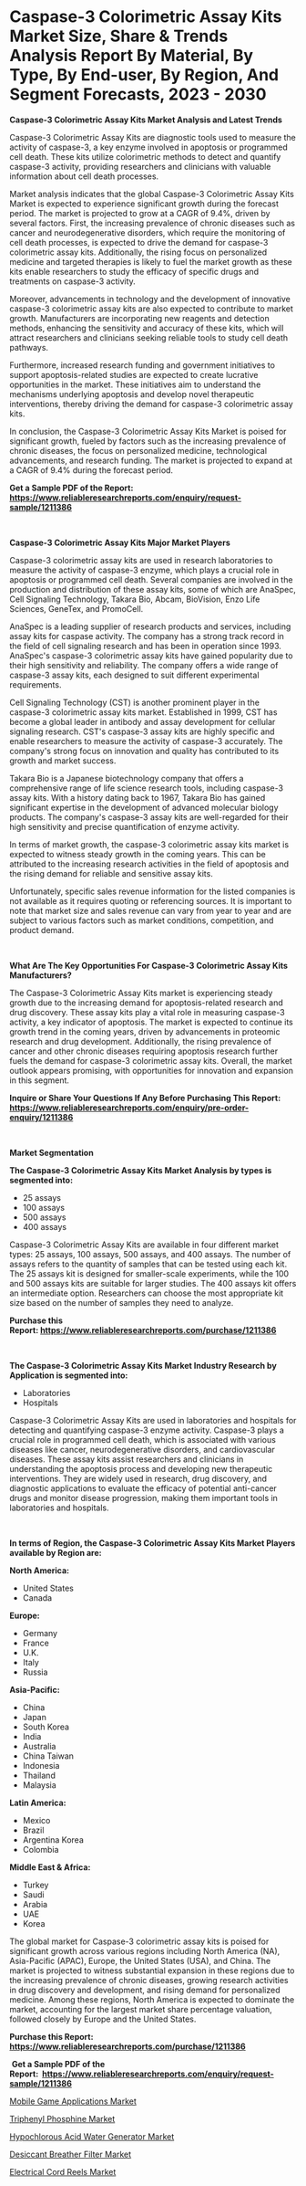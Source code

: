 <p><h1>Caspase-3 Colorimetric Assay Kits Market Size, Share & Trends Analysis Report By Material, By Type, By End-user, By Region, And Segment Forecasts, 2023 - 2030</h1></p><p><strong>Caspase-3 Colorimetric Assay Kits Market Analysis and Latest Trends</strong></p>
<p><p>Caspase-3 Colorimetric Assay Kits are diagnostic tools used to measure the activity of caspase-3, a key enzyme involved in apoptosis or programmed cell death. These kits utilize colorimetric methods to detect and quantify caspase-3 activity, providing researchers and clinicians with valuable information about cell death processes.</p><p>Market analysis indicates that the global Caspase-3 Colorimetric Assay Kits Market is expected to experience significant growth during the forecast period. The market is projected to grow at a CAGR of 9.4%, driven by several factors. First, the increasing prevalence of chronic diseases such as cancer and neurodegenerative disorders, which require the monitoring of cell death processes, is expected to drive the demand for caspase-3 colorimetric assay kits. Additionally, the rising focus on personalized medicine and targeted therapies is likely to fuel the market growth as these kits enable researchers to study the efficacy of specific drugs and treatments on caspase-3 activity.</p><p>Moreover, advancements in technology and the development of innovative caspase-3 colorimetric assay kits are also expected to contribute to market growth. Manufacturers are incorporating new reagents and detection methods, enhancing the sensitivity and accuracy of these kits, which will attract researchers and clinicians seeking reliable tools to study cell death pathways.</p><p>Furthermore, increased research funding and government initiatives to support apoptosis-related studies are expected to create lucrative opportunities in the market. These initiatives aim to understand the mechanisms underlying apoptosis and develop novel therapeutic interventions, thereby driving the demand for caspase-3 colorimetric assay kits.</p><p>In conclusion, the Caspase-3 Colorimetric Assay Kits Market is poised for significant growth, fueled by factors such as the increasing prevalence of chronic diseases, the focus on personalized medicine, technological advancements, and research funding. The market is projected to expand at a CAGR of 9.4% during the forecast period.</p></p>
<p><strong>Get a Sample PDF of the Report:&nbsp; <a href="https://www.reliableresearchreports.com/enquiry/request-sample/1211386">https://www.reliableresearchreports.com/enquiry/request-sample/1211386</a></strong></p>
<p>&nbsp;</p>
<p><strong>Caspase-3 Colorimetric Assay Kits Major Market Players</strong></p>
<p><p>Caspase-3 colorimetric assay kits are used in research laboratories to measure the activity of caspase-3 enzyme, which plays a crucial role in apoptosis or programmed cell death. Several companies are involved in the production and distribution of these assay kits, some of which are AnaSpec, Cell Signaling Technology, Takara Bio, Abcam, BioVision, Enzo Life Sciences, GeneTex, and PromoCell. </p><p>AnaSpec is a leading supplier of research products and services, including assay kits for caspase activity. The company has a strong track record in the field of cell signaling research and has been in operation since 1993. AnaSpec's caspase-3 colorimetric assay kits have gained popularity due to their high sensitivity and reliability. The company offers a wide range of caspase-3 assay kits, each designed to suit different experimental requirements.</p><p>Cell Signaling Technology (CST) is another prominent player in the caspase-3 colorimetric assay kits market. Established in 1999, CST has become a global leader in antibody and assay development for cellular signaling research. CST's caspase-3 assay kits are highly specific and enable researchers to measure the activity of caspase-3 accurately. The company's strong focus on innovation and quality has contributed to its growth and market success.</p><p>Takara Bio is a Japanese biotechnology company that offers a comprehensive range of life science research tools, including caspase-3 assay kits. With a history dating back to 1967, Takara Bio has gained significant expertise in the development of advanced molecular biology products. The company's caspase-3 assay kits are well-regarded for their high sensitivity and precise quantification of enzyme activity.</p><p>In terms of market growth, the caspase-3 colorimetric assay kits market is expected to witness steady growth in the coming years. This can be attributed to the increasing research activities in the field of apoptosis and the rising demand for reliable and sensitive assay kits.</p><p>Unfortunately, specific sales revenue information for the listed companies is not available as it requires quoting or referencing sources. It is important to note that market size and sales revenue can vary from year to year and are subject to various factors such as market conditions, competition, and product demand.</p></p>
<p>&nbsp;</p>
<p><strong>What Are The Key Opportunities For Caspase-3 Colorimetric Assay Kits Manufacturers?</strong></p>
<p><p>The Caspase-3 Colorimetric Assay Kits market is experiencing steady growth due to the increasing demand for apoptosis-related research and drug discovery. These assay kits play a vital role in measuring caspase-3 activity, a key indicator of apoptosis. The market is expected to continue its growth trend in the coming years, driven by advancements in proteomic research and drug development. Additionally, the rising prevalence of cancer and other chronic diseases requiring apoptosis research further fuels the demand for caspase-3 colorimetric assay kits. Overall, the market outlook appears promising, with opportunities for innovation and expansion in this segment.</p></p>
<p><strong>Inquire or Share Your Questions If Any Before Purchasing This Report: <a href="https://www.reliableresearchreports.com/enquiry/pre-order-enquiry/1211386">https://www.reliableresearchreports.com/enquiry/pre-order-enquiry/1211386</a></strong></p>
<p>&nbsp;</p>
<p><strong>Market Segmentation</strong></p>
<p><strong>The Caspase-3 Colorimetric Assay Kits Market Analysis by types is segmented into:</strong></p>
<p><ul><li>25 assays</li><li>100 assays</li><li>500 assays</li><li>400 assays</li></ul></p>
<p><p>Caspase-3 Colorimetric Assay Kits are available in four different market types: 25 assays, 100 assays, 500 assays, and 400 assays. The number of assays refers to the quantity of samples that can be tested using each kit. The 25 assays kit is designed for smaller-scale experiments, while the 100 and 500 assays kits are suitable for larger studies. The 400 assays kit offers an intermediate option. Researchers can choose the most appropriate kit size based on the number of samples they need to analyze.</p></p>
<p><strong>Purchase this Report:&nbsp;<a href="https://www.reliableresearchreports.com/purchase/1211386">https://www.reliableresearchreports.com/purchase/1211386</a></strong></p>
<p>&nbsp;</p>
<p><strong>The Caspase-3 Colorimetric Assay Kits Market Industry Research by Application is segmented into:</strong></p>
<p><ul><li>Laboratories</li><li>Hospitals</li></ul></p>
<p><p>Caspase-3 Colorimetric Assay Kits are used in laboratories and hospitals for detecting and quantifying caspase-3 enzyme activity. Caspase-3 plays a crucial role in programmed cell death, which is associated with various diseases like cancer, neurodegenerative disorders, and cardiovascular diseases. These assay kits assist researchers and clinicians in understanding the apoptosis process and developing new therapeutic interventions. They are widely used in research, drug discovery, and diagnostic applications to evaluate the efficacy of potential anti-cancer drugs and monitor disease progression, making them important tools in laboratories and hospitals.</p></p>
<p>&nbsp;</p>
<p><strong>In terms of Region, the Caspase-3 Colorimetric Assay Kits Market Players available by Region are:</strong></p>
<p>
    <p> <strong> North America: </strong>
        <ul>
            <li>United States</li>
            <li>Canada</li>
        </ul>
        </p> 
    <p> <strong> Europe: </strong>
        <ul>
            <li>Germany</li>
            <li>France</li>
            <li>U.K.</li>
            <li>Italy</li>
            <li>Russia</li>
        </ul>
        </p> 
    <p> <strong> Asia-Pacific: </strong>
        <ul>
            <li>China</li>
            <li>Japan</li>
            <li>South Korea</li>
            <li>India</li>
            <li>Australia</li>
            <li>China Taiwan</li>
            <li>Indonesia</li>
            <li>Thailand</li>
            <li>Malaysia</li>
        </ul>
        </p> 
    <p> <strong> Latin America: </strong>
        <ul>
            <li>Mexico</li>
            <li>Brazil</li>
            <li>Argentina Korea</li>
            <li>Colombia</li>
        </ul>
        </p> 
    <p> <strong> Middle East & Africa: </strong>
        <ul>
            <li>Turkey</li>
            <li>Saudi</li>
            <li>Arabia</li>
            <li>UAE</li>
            <li>Korea</li>
        </ul>
    </p>
    </p>
<p><p>The global market for Caspase-3 colorimetric assay kits is poised for significant growth across various regions including North America (NA), Asia-Pacific (APAC), Europe, the United States (USA), and China. The market is projected to witness substantial expansion in these regions due to the increasing prevalence of chronic diseases, growing research activities in drug discovery and development, and rising demand for personalized medicine. Among these regions, North America is expected to dominate the market, accounting for the largest market share percentage valuation, followed closely by Europe and the United States.</p></p>
<p><strong>Purchase this Report: <a href="https://www.reliableresearchreports.com/purchase/1211386">https://www.reliableresearchreports.com/purchase/1211386</a></strong></p>
<p>&nbsp;<strong>Get a Sample PDF of the Report:&nbsp;&nbsp;<a href="https://www.reliableresearchreports.com/enquiry/request-sample/1211386">https://www.reliableresearchreports.com/enquiry/request-sample/1211386</a></strong></p>
<p><strong></strong></p>
<p><p><a href="https://medium.com/@sight.lens.slot/mobile-game-applications-market-opportunities-and-strategies-forecast-for-period-from-2023-2030-5c60deb9a9ff">Mobile Game Applications Market</a></p><p><a href="https://www.linkedin.com/pulse/triphenyl-phosphine-market-research-report-unlocks-analysis-financial/">Triphenyl Phosphine Market</a></p><p><a href="https://github.com/rahu1502/Market-Research-Report-List-1/blob/main/hypochlorous-acid-water-generator-market.md">Hypochlorous Acid Water Generator Market</a></p><p><a href="https://medium.com/@joelstrosin1928/desiccant-breather-filter-market-size-growth-forecast-2023-2030-733874fadb66">Desiccant Breather Filter Market</a></p><p><a href="https://github.com/rahu1505/Market-Research-Report-List-1/blob/main/electrical-cord-reels-market.md">Electrical Cord Reels Market</a></p></p>